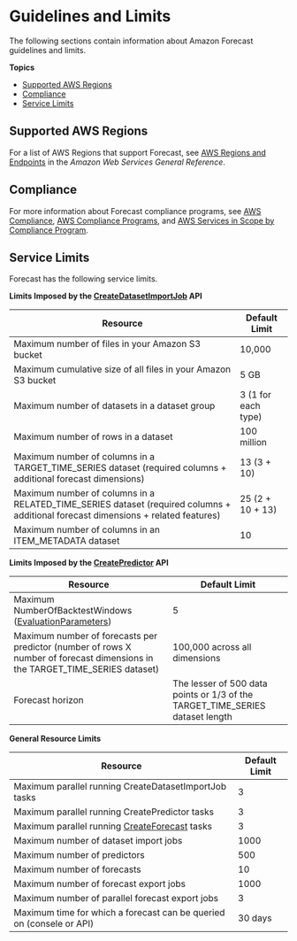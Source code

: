 # Guidelines and Limits<a name="limits"></a>

The following sections contain information about Amazon Forecast guidelines and limits\.

**Topics**
+ [Supported AWS Regions](#regions)
+ [Compliance](#ompliance)
+ [Service Limits](#limits-table)

## Supported AWS Regions<a name="regions"></a>

For a list of AWS Regions that support Forecast, see [AWS Regions and Endpoints](https://docs.aws.amazon.com/general/latest/gr/rande.html#forecast_region) in the *Amazon Web Services General Reference*\.

## Compliance<a name="ompliance"></a>

For more information about Forecast compliance programs, see [AWS Compliance](https://aws.amazon.com/compliance/), [AWS Compliance Programs](https://aws.amazon.com/compliance/programs/), and [AWS Services in Scope by Compliance Program](https://aws.amazon.com/compliance/services-in-scope)\.

## Service Limits<a name="limits-table"></a>

Forecast has the following service limits\.


**Limits Imposed by the [CreateDatasetImportJob](API_CreateDatasetImportJob.md) API**  

| Resource | Default Limit | 
| --- | --- | 
| Maximum number of files in your Amazon S3 bucket | 10,000 | 
| Maximum cumulative size of all files in your Amazon S3 bucket | 5 GB | 
| Maximum number of datasets in a dataset group | 3 \(1 for each type\) | 
| Maximum number of rows in a dataset | 100 million | 
| Maximum number of columns in a TARGET\_TIME\_SERIES dataset \(required columns \+ additional forecast dimensions\) | 13 \(3 \+ 10\) | 
| Maximum number of columns in a RELATED\_TIME\_SERIES dataset \(required columns \+ additional forecast dimensions \+ related features\) | 25 \(2 \+ 10 \+ 13\) | 
| Maximum number of columns in an ITEM\_METADATA dataset | 10 | 


**Limits Imposed by the [CreatePredictor](API_CreatePredictor.md) API**  

| Resource | Default Limit | 
| --- | --- | 
| Maximum NumberOfBacktestWindows \([EvaluationParameters](API_EvaluationParameters.md)\) | 5 | 
| Maximum number of forecasts per predictor \(number of rows X number of forecast dimensions in the TARGET\_TIME\_SERIES dataset\) | 100,000 across all dimensions | 
| Forecast horizon | The lesser of 500 data points or 1/3 of the TARGET\_TIME\_SERIES dataset length | 


**General Resource Limits**  

| Resource | Default Limit | 
| --- | --- | 
| Maximum parallel running CreateDatasetImportJob tasks | 3 | 
| Maximum parallel running CreatePredictor tasks | 3 | 
| Maximum parallel running [CreateForecast](API_CreateForecast.md) tasks | 3 | 
| Maximum number of dataset import jobs | 1000 | 
| Maximum number of predictors | 500 | 
| Maximum number of forecasts | 10 | 
| Maximum number of forecast export jobs | 1000 | 
| Maximum number of parallel forecast export jobs | 3 | 
| Maximum time for which a forecast can be queried on \(consele or API\) | 30 days | 